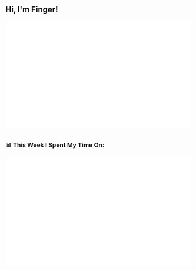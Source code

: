 <h2> Hi, I'm Finger!</h2>

<img align="right" src="https://raw.githubusercontent.com/spianmo/github-stats/master/generated/overview.svg#gh-light-mode-only">

<!-- <img align="right" height="160em" src="https://github-readme-stats-eight-theta.vercel.app/api/top-langs/?username=spianmo&layout=compact&langs_count=8&theme=algolia"/>	 -->
	
```go
package main

type Me struct {
	Name   string
	Job    string
	Code   string
	Skills string
}

func main() {
	me := &Me{
		Name:   "Finger",
		Job:    "Client-side Engineer",
		Code:   "Java, Kotlin, C#, Rust and C++ and Others",
		Skills: "Android, Security, Cross-platform client, NLP, CV, ASR ^o^",
	}
	_ = me
}
```


<h3>📊 This Week I Spent My Time On:</h3>
<img align='right' src="https://raw.githubusercontent.com/spianmo/github-stats/master/generated/languages.svg#gh-light-mode-only">

<!--START_SECTION:waka-->

```txt
Kotlin                 8 hrs 3 mins    ███████░░░░░░░░░░░░░░░░░░   27.87 %
C++                    5 hrs 33 mins   ████▓░░░░░░░░░░░░░░░░░░░░   19.21 %
Java                   5 hrs 8 mins    ████▒░░░░░░░░░░░░░░░░░░░░   17.79 %
Vue.js                 3 hrs 19 mins   ███░░░░░░░░░░░░░░░░░░░░░░   11.51 %
Python                 2 hrs 47 mins   ██▒░░░░░░░░░░░░░░░░░░░░░░   09.65 %
```

<!--END_SECTION:waka-->
